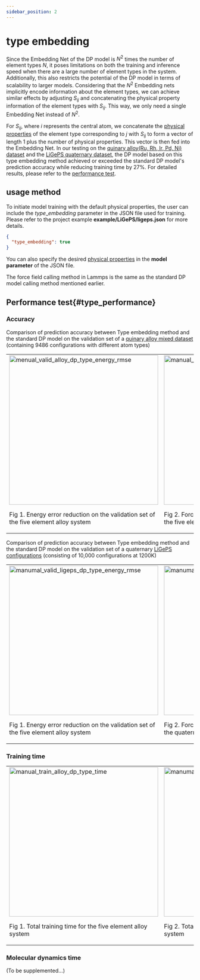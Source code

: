 ```yaml
---
sidebar_position: 2
---
```


# type embedding

Since the Embedding Net of the DP model is $N^2$ times the number of element types $N$, it poses limitations on both the training and inference speed when there are a large number of element types in the system. Additionally, this also restricts the potential of the DP model in terms of scalability to larger models. Considering that the $N^2$ Embedding nets implicitly encode information about the element types, we can achieve similar effects by adjusting $S_{ij}$ and concatenating the physical property information of the element types with $S_{ij}$. This way, we only need a single Embedding Net instead of $N^2$.

For $S_{ij}$, where $i$ represents the central atom, we concatenate the [physical properties](../../Parameter%20details.md#type_physical_property) of the element type corresponding to $j$ with $S_{ij}$ to form a vector of length 1 plus the number of physical properties. This vector is then fed into the Embedding Net. In our testing on the [quinary alloy(Ru, Rh, Ir, Pd, Ni) dataset](https://github.com/LonxunQuantum/MatPL_library/tree/main/alloy/Ru_Rh_Ir_Pd_Ni) and the [LiGePS quaternary dataset](https://github.com/LonxunQuantum/MatPL_library/tree/main/LiGePS), the DP model based on this type embedding method achieved or exceeded the standard DP model's prediction accuracy while reducing training time by 27%. For detailed results, please refer to the [performance test](#type_performance).

## usage method

To initiate model training with the default physical properties, the user can include the $type\_embedding$ parameter in the JSON file used for training. Please refer to the project example **example/LiGePS/ligeps.json** for more details.

```json
{
  "type_embedding": true
}
```

You can also specify the desired [physical properties](../../Parameter%20details.md#type_physical_property) in the **model parameter** of the JSON file.

The force field calling method in Lammps is the same as the standard DP model calling method mentioned earlier.

## Performance test{#type_performance}

### Accuracy

Comparison of prediction accuracy between Type embedding method and the standard DP model on the validation set of a [quinary alloy mixed dataset](https://github.com/LonxunQuantum/MatPL_library/tree/main/alloy/Ru_Rh_Ir_Pd_Ni) (containing 9486 configurations with different atom types)

<table>
  <tr>
    <td>
      <img src={require("./picture_wu/menual_valid_alloy_dp_type_energy_rmse.png").default} alt="menual_valid_alloy_dp_type_energy_rmse" width="400" />
      <p>Fig 1. Energy error reduction on the validation set of the five element alloy system </p>
    </td>
    <td>
      <img src={require("./picture_wu/manual_train_alloy_dp_type_force_rmse.png").default} alt="manual_train_alloy_dp_type_force_rmse" width="400" />
      <p>Fig 2. Force error reduction on the validation set of the five element alloy system</p>
    </td>
  </tr>
</table>

Comparison of prediction accuracy between Type embedding method and the standard DP model on the validation set of a quaternary [LiGePS configurations](https://github.com/LonxunQuantum/MatPL_library/tree/main/LiGePS) (consisting of 10,000 configurations at 1200K)

<table>
  <tr>
    <td>
      <img src={require("./picture_wu/manumal_valid_ligeps_dp_type_energy_rmse.png").default} alt="manumal_valid_ligeps_dp_type_energy_rmse" width="400" />
      <p>Fig 1. Energy error reduction on the validation set of the five element alloy system</p>
    </td>
    <td>
      <img src={require("./picture_wu/manumal_valid_ligeps_dp_type_force_rmse.png").default} alt="manumal_valid_ligeps_dp_type_force_rmse" width="400" />
      <p>Fig 2. Force error reduction on the validation set of the quaternary LiGePS system</p>
    </td>
  </tr>
</table>

### Training time

<table>
  <tr>
    <td>
      <img src={require("./picture_wu/manual_train_alloy_dp_type_time.png").default} alt="manual_train_alloy_dp_type_time" width="400" />
      <p>Fig 1. Total training time for the five element alloy system</p>
    </td>
    <td>
      <img src={require("./picture_wu/manumal_valid_ligeps_dp_type_time.png").default} alt="manumal_valid_ligeps_dp_type_time" width="400" />
      <p>Fig 2. Total training time for the quaternary LiGePS system</p>
    </td>
  </tr>
</table>

### Molecular dynamics time

(To be supplemented...)